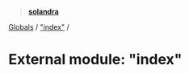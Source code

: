> **[solandra](../README.md)**

[Globals](../globals.md) / ["index"](_index_.md) /

# External module: "index"